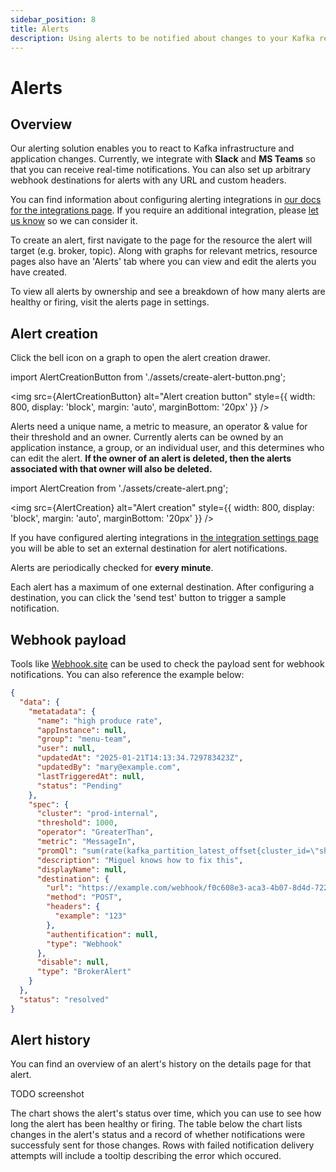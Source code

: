 ```yaml
---
sidebar_position: 8
title: Alerts
description: Using alerts to be notified about changes to your Kafka resources
---
```


# Alerts

## Overview

Our alerting solution enables you to react to Kafka infrastructure and application changes.
Currently, we integrate with **Slack** and **MS Teams** so that you can receive real-time notifications.
You can also set up arbitrary webhook destinations for alerts with any URL and custom headers.

You can find information about configuring alerting integrations in [our docs for the integrations page](/platform/navigation/settings/integrations).
If you require an additional integration, please [let us know](https://conduktor.io/roadmap) so we can consider it.

To create an alert, first navigate to the page for the resource the alert will target (e.g. broker, topic).
Along with graphs for relevant metrics, resource pages also have an 'Alerts' tab where you can view and edit the alerts you have created.

To view all alerts by ownership and see a breakdown of how many alerts are healthy or firing, visit the alerts page in settings.

## Alert creation

Click the bell icon on a graph to open the alert creation drawer.

import AlertCreationButton from './assets/create-alert-button.png';

<img src={AlertCreationButton} alt="Alert creation button" style={{ width: 800, display: 'block', margin: 'auto', marginBottom: '20px' }} />

Alerts need a unique name, a metric to measure, an operator & value for their threshold and an owner.
Currently alerts can be owned by an application instance, a group, or an individual user, and this determines who can edit the alert.
**If the owner of an alert is deleted, then the alerts associated with that owner will also be deleted.**

import AlertCreation from './assets/create-alert.png';

<img src={AlertCreation} alt="Alert creation" style={{ width: 800, display: 'block', margin: 'auto', marginBottom: '20px' }} />

If you have configured alerting integrations in [the integration settings page](/platform/navigation/settings/integrations) you will be able to set an external destination for alert notifications.

Alerts are periodically checked for **every minute**.

Each alert has a maximum of one external destination. After configuring a destination, you can click the 'send test' button to trigger a sample notification.

## Webhook payload

Tools like [Webhook.site](https://webhook.site) can be used to check the payload sent for webhook notifications.
You can also reference the example below:

```json
{
  "data": {
    "metatadata": {
      "name": "high produce rate",
      "appInstance": null,
      "group": "menu-team",
      "user": null,
      "updatedAt": "2025-01-21T14:13:34.729783423Z",
      "updatedBy": "mary@example.com",
      "lastTriggeredAt": null,
      "status": "Pending"
    },
    "spec": {
      "cluster": "prod-internal",
      "threshold": 1000,
      "operator": "GreaterThan",
      "metric": "MessageIn",
      "promQl": "sum(rate(kafka_partition_latest_offset{cluster_id=\"shadow-julien\"}[1m])) > 1000",
      "description": "Miguel knows how to fix this",
      "displayName": null,
      "destination": {
        "url": "https://example.com/webhook/f0c608e3-aca3-4b07-8d4d-7226f629ade9",
        "method": "POST",
        "headers": {
          "example": "123"
        },
        "authentification": null,
        "type": "Webhook"
      },
      "disable": null,
      "type": "BrokerAlert"
    }
  },
  "status": "resolved"
}
```

## Alert history

You can find an overview of an alert's history on the details page for that alert.

TODO screenshot

The chart shows the alert's status over time, which you can use to see how long the alert has been healthy or firing.
The table below the chart lists changes in the alert's status and a record of whether notifications were successfuly sent for those changes.
Rows with failed notification delivery attempts will include a tooltip describing the error which occured.
